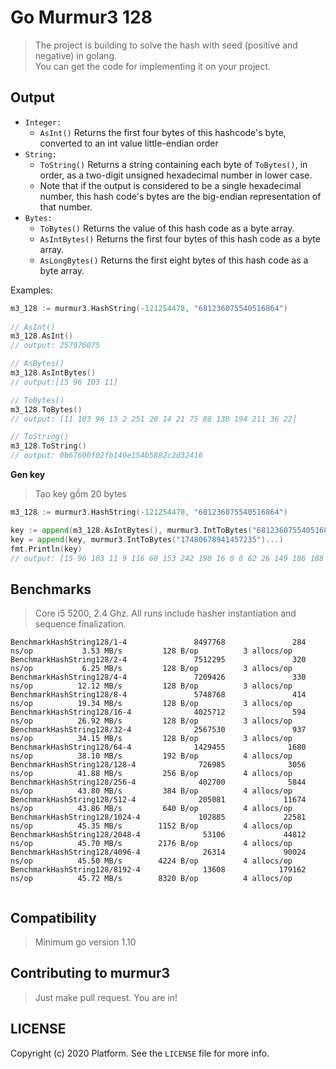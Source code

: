 Go Murmur3 128 
=== 

> The project is building to solve the hash with seed (positive and negative) in golang.  
> You can get the code for implementing it on your project.  

Output
---

* `Integer:` 
  * `AsInt()` Returns the first four bytes of this hashcode's byte, converted to an int value little-endian order  
* `String:` 
  * `ToString()` Returns a string containing each byte of `ToBytes()`, in order, as a two-digit unsigned hexadecimal number in lower case.
  * Note that if the output is considered to be a single hexadecimal number, this hash code's bytes are the big-endian representation of that number. 
* `Bytes:` 
  * `ToBytes()` Returns the value of this hash code as a byte array.
  * `AsIntBytes()` Returns the first four bytes of this hash code as a byte array.
  * `AsLongBytes()` Returns the first eight bytes of this hash code as a byte array.
  
Examples: 

```go
m3_128 := murmur3.HashString(-121254478, "681236075540516864")
 
// AsInt()
m3_128.AsInt() 
// output: 257976075

// AsBytes() 
m3_128.AsIntBytes() 
// output:[15 96 103 11]

// ToBytes() 
m3_128.ToBytes() 
// output: [11 103 96 15 2 251 20 14 21 75 88 130 194 211 36 22]

// ToString()
m3_128.ToString() 
// output: 0b67600f02fb140e154b5882c2d32416

```

**Gen key**  

> Tạo key gồm 20 bytes 

```go
m3_128 := murmur3.HashString(-121254478, "681236075540516864")

key := append(m3_128.AsIntBytes(), murmur3.IntToBytes("681236075540516864")...)
key = append(key, murmur3.IntToBytes("17480678941457235")...)
fmt.Println(key)
// output: [15 96 103 11 9 116 60 153 242 198 16 0 0 62 26 149 186 188 251 83]
```

Benchmarks
---

> Core i5 5200, 2.4 Ghz. All runs include hasher instantiation and sequence finalization.

```text
BenchmarkHashString128/1-4               8497768               284 ns/op           3.53 MB/s         128 B/op          3 allocs/op
BenchmarkHashString128/2-4               7512295               320 ns/op           6.25 MB/s         128 B/op          3 allocs/op
BenchmarkHashString128/4-4               7209426               330 ns/op          12.12 MB/s         128 B/op          3 allocs/op
BenchmarkHashString128/8-4               5748768               414 ns/op          19.34 MB/s         128 B/op          3 allocs/op
BenchmarkHashString128/16-4              4025712               594 ns/op          26.92 MB/s         128 B/op          3 allocs/op
BenchmarkHashString128/32-4              2567530               937 ns/op          34.15 MB/s         128 B/op          3 allocs/op
BenchmarkHashString128/64-4              1429455              1680 ns/op          38.10 MB/s         192 B/op          4 allocs/op
BenchmarkHashString128/128-4              726985              3056 ns/op          41.88 MB/s         256 B/op          4 allocs/op
BenchmarkHashString128/256-4              402700              5844 ns/op          43.80 MB/s         384 B/op          4 allocs/op
BenchmarkHashString128/512-4              205081             11674 ns/op          43.86 MB/s         640 B/op          4 allocs/op
BenchmarkHashString128/1024-4             102885             22581 ns/op          45.35 MB/s        1152 B/op          4 allocs/op
BenchmarkHashString128/2048-4              53106             44812 ns/op          45.70 MB/s        2176 B/op          4 allocs/op
BenchmarkHashString128/4096-4              26314             90024 ns/op          45.50 MB/s        4224 B/op          4 allocs/op
BenchmarkHashString128/8192-4              13608            179162 ns/op          45.72 MB/s        8320 B/op          4 allocs/op
     
```

Compatibility
---

> Minimum go version 1.10

Contributing to murmur3
---

> Just make pull request. You are in!

LICENSE 
---

Copyright (c) 2020 Platform. See the `LICENSE` file for more info.